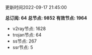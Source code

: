 更新时间2022-09-17 21:45:00

**总订阅: 64**
**总节点: 9852**
**有效节点: 1964**
- v2ray节点: 1628
- trojan节点: 64
- ss节点: 267
- ssr节点: 5
